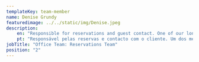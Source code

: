 ```yaml
---
templateKey: team-member
name: Denise Grundy
featuredimage: ../../static/img/Denise.jpeg
description: 
    en: "Responsible for reservations and guest contact. One of our longest serving team members, Denise brings experience and dynamism to the team coupled with a great sense of humor too!"
    pt: "Responsável pelas reservas e contacto com o cliente. Um dos membros da nossa equipa há mais tempo ao serviço, a Denise traz experiência e dinamismo para a equipa, juntamente com um grande sentido de humor! "
jobTitle: "Office Team: Reservations Team"
position: "2"
---
```


